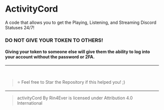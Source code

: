 # ActivityCord
A code that allows you to get the Playing, Listening, and Streaming Discord Statuses 24/7!

### DO NOT GIVE YOUR TOKEN TO OTHERS!

#### Giving your token to someone else will give them the ability to log into your account without the password or 2FA.

---

</br>

> ⭐ Feel free to Star the Repository if this helped you! ;)

----

> activityCord By Rin4Ever is licensed under Attribution 4.0 International 
